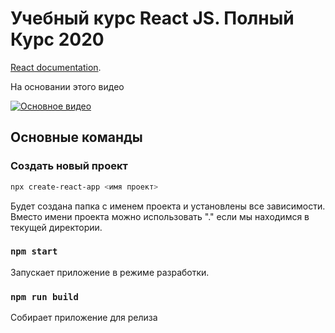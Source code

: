 # Учебный курс React JS. Полный Курс 2020 

[React documentation](https://reactjs.org/).

На основании этого видео

[![Основное видео](http://img.youtube.com/vi/9KJxaFHotqI/0.jpg)](http://www.youtube.com/watch?v=9KJxaFHotqI "Основное видео")

## Основные команды

### Создать новый проект

```bash
npx create-react-app <имя проект>
```
Будет создана папка с именем проекта и установлены все зависимости.
Вместо имени проекта можно использовать "." если мы находимся в текущей директории.

### `npm start`

Запускает приложение в режиме разработки.

### `npm run build`

Собирает приложение для релиза


